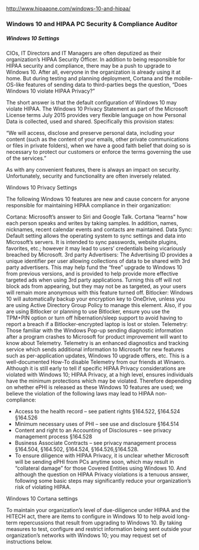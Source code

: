 http://www.hipaaone.com/windows-10-and-hipaa/

### Windows 10 and HIPAA PC Security & Compliance Auditor

##### Windows 10 Settings

CIOs, IT Directors and IT Managers are often deputized as their organization’s HIPAA Security Officer.  In addition to being responsible for HIPAA security and compliance, there may be a push to upgrade to Windows 10.   After all, everyone in the organization is already using it at home.  But during testing and planning deployment, Cortana and the mobile-OS-like features of sending data to third-parties begs the question, “Does Windows 10 violate HIPAA Privacy?”

The short answer is that the default configuration of Windows 10 may violate HIPAA.  The Windows 10 Privacy Statement as part of the Microsoft License terms July 2015 provides very flexible language on how Personal Data is collected, used and shared.    Specifically this provision states:

“We will access, disclose and preserve personal data, including your content (such as the content of your emails, other private communications or files in private folders), when we have a good faith belief that doing so is necessary to protect our customers or enforce the terms governing the use of the services.”

As with any convenient features, there is always an impact on security.  Unfortunately, security and functionality are often inversely related.

Windows 10 Privacy Settings

The following Windows 10 features are new and cause concern for anyone responsible for maintaining HIPAA compliance in their organization:

Cortana: Microsoft’s answer to Siri and Google Talk.  Cortana “learns” how each person speaks and writes by taking samples.  In addition, names, nicknames, recent calendar events and contacts are maintained.
Data Sync: Default setting allows the operating system to sync settings and data into Microsoft’s servers. It is intended to sync passwords, website plugins, favorites, etc.; however it may lead to users’ credentials being vicariously breached by Microsoft.
3rd party Advertisers: The Advertising ID provides a unique identifier per user allowing collections of data to be shared with 3rd party advertisers.  This may help fund the “free” upgrade to Windows 10 from previous versions, and is provided to help provide more effective targeted ads when using 3rd party applications.  Turning this off will not block ads from appearing, but they may not be as targeted, as your users will remain more anonymous with this feature turned off.
Bitlocker: Windows 10 will automatically backup your encryption key to OneDrive, unless you are using Active Directory Group Policy to manage this element.  Also, if you are using Bitlocker or planning to use Bitlocker, ensure you use the TPM+PIN option or turn off hibernation/sleep support to avoid having to report a breach if a Bitlocker-encrypted laptop is lost or stolen.
Telemetry:  Those familiar with the Windows Pop-up sending diagnostic information after a program crashes to Microsoft for product improvement will want to know about Telemetry.  Telemetry is an enhanced diagnostics and tracking service which sends additional information to Microsoft for new features such as per-application updates, Windows 10 upgrade offers, etc.  This is a well-documented How-To disable Telemetry from our friends at Winaero.
Although it is still early to tell if specific HIPAA Privacy considerations are violated with Windows 10; HIPAA Privacy, at a high level, ensures individuals have the minimum protections which may be violated. Therefore depending on whether ePHI is released as these Windows 10 features are used; we believe the violation of the following laws may lead to HIPAA non-compliance:

- Access to the health record – see patient rights §164.522, §164.524 §164.526
- Minimum necessary uses of PHI – see use and disclosure §164.514
- Content and right to an Accounting of Disclosures – see privacy management process §164.528
- Business Associate Contracts – see privacy management process §164.504, §164.502, §164.524, §164.526,§164.528.
- To ensure diligence with HIPAA Privacy, it is unclear whether Microsoft will be sending ePHI from PCs anytime soon, which may result in “collateral damage” for those Covered Entities using Windows 10.   And although the question on HIPAA Privacy violations is a tenuous answer, following some basic steps may significantly reduce your organization’s risk of violating HIPAA.

Windows 10 Cortana settings

To maintain your organization’s level of due-diligence under HIPAA and the HITECH act, there are items to configure in Windows 10 to help avoid long-term repercussions that result from upgrading to Windows 10.   By taking measures to test, configure and restrict information being sent outside your organization’s networks with Windows 10; you may request set of instructions below.